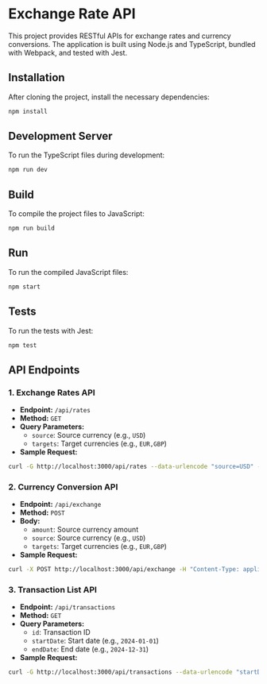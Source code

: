 
# Exchange Rate API

This project provides RESTful APIs for exchange rates and currency conversions. The application is built using Node.js and TypeScript, bundled with Webpack, and tested with Jest.

## Installation

After cloning the project, install the necessary dependencies:

```bash
npm install
```

## Development Server

To run the TypeScript files during development:

```bash
npm run dev
```

## Build

To compile the project files to JavaScript:

```bash
npm run build
```

## Run

To run the compiled JavaScript files:

```bash
npm start
```

## Tests

To run the tests with Jest:

```bash
npm test
```

## API Endpoints

### 1. Exchange Rates API

- **Endpoint:** `/api/rates`
- **Method:** `GET`
- **Query Parameters:**
  - `source`: Source currency (e.g., `USD`)
  - `targets`: Target currencies (e.g., `EUR,GBP`)
- **Sample Request:**

```bash
curl -G http://localhost:3000/api/rates --data-urlencode "source=USD" --data-urlencode "targets=EUR,GBP"
```

### 2. Currency Conversion API

- **Endpoint:** `/api/exchange`
- **Method:** `POST`
- **Body:**
  - `amount`: Source currency amount
  - `source`: Source currency (e.g., `USD`)
  - `targets`: Target currencies (e.g., `EUR,GBP`)
- **Sample Request:**

```bash
curl -X POST http://localhost:3000/api/exchange -H "Content-Type: application/json" -d '{"amount": 100, "source": "USD", "targets": ["EUR", "GBP"]}'
```

### 3. Transaction List API

- **Endpoint:** `/api/transactions`
- **Method:** `GET`
- **Query Parameters:**
  - `id`: Transaction ID
  - `startDate`: Start date (e.g., `2024-01-01`)
  - `endDate`: End date (e.g., `2024-12-31`)
- **Sample Request:**

```bash
curl -G http://localhost:3000/api/transactions --data-urlencode "startDate=2024-01-01" --data-urlencode "endDate=2024-12-31"
```
